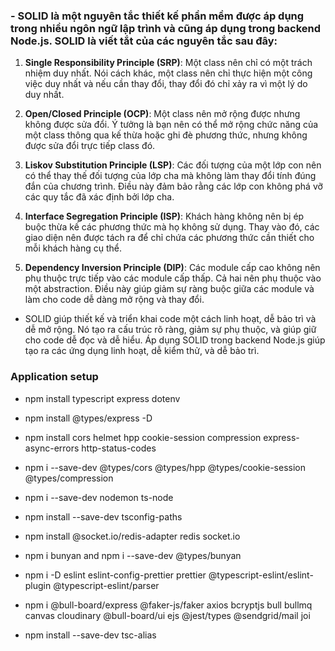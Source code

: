 ### - SOLID là một nguyên tắc thiết kế phần mềm được áp dụng trong nhiều ngôn ngữ lập trình và cũng áp dụng trong backend Node.js. SOLID là viết tắt của các nguyên tắc sau đây:

1. **Single Responsibility Principle (SRP)**: Một class nên chỉ có một trách nhiệm duy nhất. Nói cách khác, một class nên chỉ thực hiện một công việc duy nhất và nếu cần thay đổi, thay đổi đó chỉ xảy ra vì một lý do duy nhất.

2. **Open/Closed Principle (OCP)**: Một class nên mở rộng được nhưng không được sửa đổi. Ý tưởng là bạn nên có thể mở rộng chức năng của một class thông qua kế thừa hoặc ghi đè phương thức, nhưng không được sửa đổi trực tiếp class đó.

3. **Liskov Substitution Principle (LSP)**: Các đối tượng của một lớp con nên có thể thay thế đối tượng của lớp cha mà không làm thay đổi tính đúng đắn của chương trình. Điều này đảm bảo rằng các lớp con không phá vỡ các quy tắc đã xác định bởi lớp cha.

4. **Interface Segregation Principle (ISP)**: Khách hàng không nên bị ép buộc thừa kế các phương thức mà họ không sử dụng. Thay vào đó, các giao diện nên được tách ra để chỉ chứa các phương thức cần thiết cho mỗi khách hàng cụ thể.

5. **Dependency Inversion Principle (DIP)**: Các module cấp cao không nên phụ thuộc trực tiếp vào các module cấp thấp. Cả hai nên phụ thuộc vào một abstraction. Điều này giúp giảm sự ràng buộc giữa các module và làm cho code dễ dàng mở rộng và thay đổi.

- SOLID giúp thiết kế và triển khai code một cách linh hoạt, dễ bảo trì và dễ mở rộng. Nó tạo ra cấu trúc rõ ràng, giảm sự phụ thuộc, và giúp giữ cho code dễ đọc và dễ hiểu. Áp dụng SOLID trong backend Node.js giúp tạo ra các ứng dụng linh hoạt, dễ kiểm thử, và dễ bảo trì.

### Application setup
- npm install typescript express dotenv
- npm install @types/express -D
- npm install cors helmet hpp cookie-session compression express-async-errors http-status-codes
- npm i --save-dev @types/cors @types/hpp @types/cookie-session @types/compression
- npm i --save-dev nodemon ts-node
- npm install --save-dev tsconfig-paths
- npm install @socket.io/redis-adapter redis socket.io
- npm i bunyan and npm i --save-dev @types/bunyan
- npm i -D eslint eslint-config-prettier prettier @typescript-eslint/eslint-plugin @typescript-eslint/parser
-  npm i @bull-board/express @faker-js/faker axios bcryptjs bull bullmq canvas cloudinary @bull-board/ui ejs @jest/types @sendgrid/mail joi

- npm install --save-dev tsc-alias
